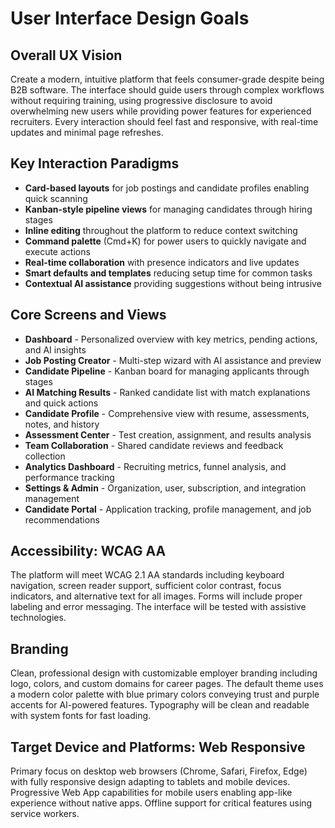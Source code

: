 # User Interface Design Goals

## Overall UX Vision

Create a modern, intuitive platform that feels consumer-grade despite being B2B software. The interface should guide users through complex workflows without requiring training, using progressive disclosure to avoid overwhelming new users while providing power features for experienced recruiters. Every interaction should feel fast and responsive, with real-time updates and minimal page refreshes.

## Key Interaction Paradigms

- **Card-based layouts** for job postings and candidate profiles enabling quick scanning
- **Kanban-style pipeline views** for managing candidates through hiring stages
- **Inline editing** throughout the platform to reduce context switching
- **Command palette** (Cmd+K) for power users to quickly navigate and execute actions
- **Real-time collaboration** with presence indicators and live updates
- **Smart defaults and templates** reducing setup time for common tasks
- **Contextual AI assistance** providing suggestions without being intrusive

## Core Screens and Views

- **Dashboard** - Personalized overview with key metrics, pending actions, and AI insights
- **Job Posting Creator** - Multi-step wizard with AI assistance and preview
- **Candidate Pipeline** - Kanban board for managing applicants through stages
- **AI Matching Results** - Ranked candidate list with match explanations and quick actions
- **Candidate Profile** - Comprehensive view with resume, assessments, notes, and history
- **Assessment Center** - Test creation, assignment, and results analysis
- **Team Collaboration** - Shared candidate reviews and feedback collection
- **Analytics Dashboard** - Recruiting metrics, funnel analysis, and performance tracking
- **Settings & Admin** - Organization, user, subscription, and integration management
- **Candidate Portal** - Application tracking, profile management, and job recommendations

## Accessibility: WCAG AA

The platform will meet WCAG 2.1 AA standards including keyboard navigation, screen reader support, sufficient color contrast, focus indicators, and alternative text for all images. Forms will include proper labeling and error messaging. The interface will be tested with assistive technologies.

## Branding

Clean, professional design with customizable employer branding including logo, colors, and custom domains for career pages. The default theme uses a modern color palette with blue primary colors conveying trust and purple accents for AI-powered features. Typography will be clean and readable with system fonts for fast loading.

## Target Device and Platforms: Web Responsive

Primary focus on desktop web browsers (Chrome, Safari, Firefox, Edge) with fully responsive design adapting to tablets and mobile devices. Progressive Web App capabilities for mobile users enabling app-like experience without native apps. Offline support for critical features using service workers.